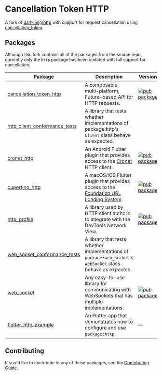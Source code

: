 # Cancellation Token HTTP

A fork of [dart-lang/http](https://github.com/dart-lang/http) with support for request cancellation using [cancellation_token](https://pub.dev/packages/cancellation_token).


## Packages

Although this fork contains all of the packages from the source repo, currently only the `http` package has been updated with full support for cancellation.

| Package | Description | Version |
|---|---|---|
| [cancellation_token_http](pkgs/http/) | A composable, multi-platform, Future-based API for HTTP requests. | [![pub package](https://img.shields.io/pub/v/cancellation_token_http.svg)](https://pub.dev/packages/cancellation_token_http) |
| [http_client_conformance_tests](pkgs/http_client_conformance_tests/) | A library that tests whether implementations of package:http's `Client` class behave as expected. | |
| [cronet_http](pkgs/cronet_http/) | An Android Flutter plugin that provides access to the [Cronet](https://developer.android.com/guide/topics/connectivity/cronet/reference/org/chromium/net/package-summary) HTTP client. | [![pub package](https://img.shields.io/pub/v/cronet_http.svg)](https://pub.dev/packages/cronet_http) |
| [cupertino_http](pkgs/cupertino_http/) | A macOS/iOS Flutter plugin that provides access to the [Foundation URL Loading System](https://developer.apple.com/documentation/foundation/url_loading_system). | [![pub package](https://img.shields.io/pub/v/cupertino_http.svg)](https://pub.dev/packages/cupertino_http) |
| [http_profile](pkgs/http_profile/) | A library used by HTTP client authors to integrate with the DevTools Network View. | [![pub package](https://img.shields.io/pub/v/http_profile.svg)](https://pub.dev/packages/http_profile) |
| [web_socket_conformance_tests](pkgs/web_socket_conformance_tests/) | A library that tests whether implementations of `package:web_socket`'s `WebSocket` class behave as expected. |  |
| [web_socket](pkgs/web_socket/) | Any easy-to-use library for communicating with WebSockets that has multiple implementations. | [![pub package](https://img.shields.io/pub/v/web_socket.svg)](https://pub.dev/packages/web_socket) |
| [flutter_http_example](pkgs/flutter_http_example/) | An Flutter app that demonstrates how to configure and use `package:http`. | — |

## Contributing

If you'd like to contribute to any of these packages, see the
[Contributing Guide](CONTRIBUTING.md).

